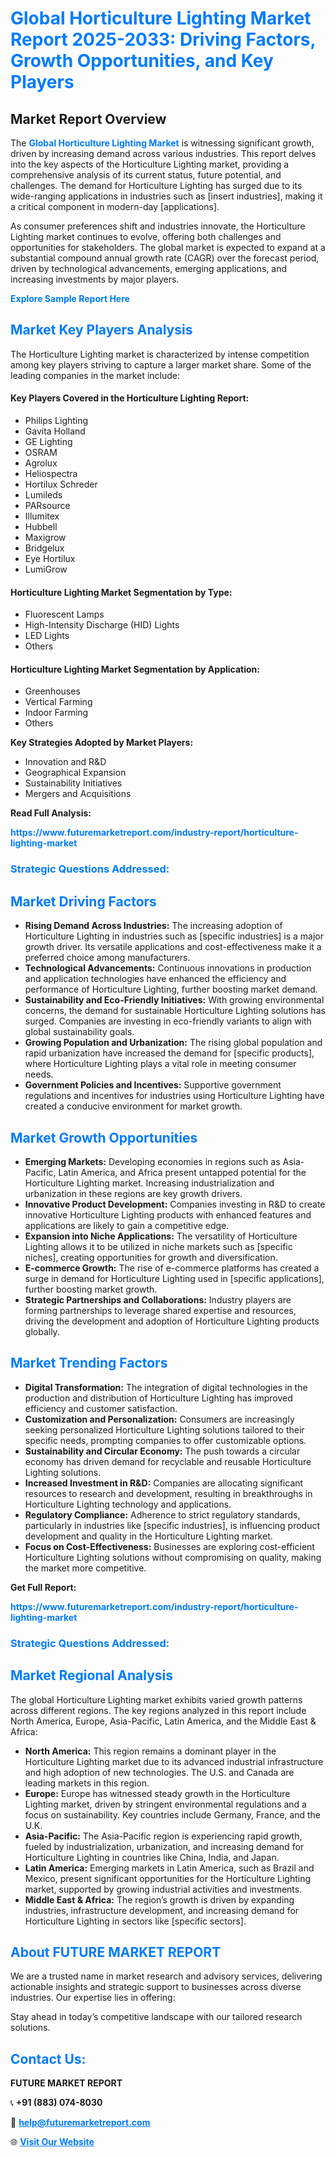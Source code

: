 <h1 style="color: #007BFF;">Global Horticulture Lighting Market Report 2025-2033: Driving Factors, Growth Opportunities, and Key Players</h1>

<section id="overview">
<h2>Market Report Overview</h2>
<p>The <a href="https://www.futuremarketreport.com/industry-report/horticulture-lighting-market" style="color: #007BFF; text-decoration: none;"><strong>Global Horticulture Lighting Market</strong></a> is witnessing significant growth, driven by increasing demand across various industries. This report delves into the key aspects of the Horticulture Lighting market, providing a comprehensive analysis of its current status, future potential, and challenges. The demand for Horticulture Lighting has surged due to its wide-ranging applications in industries such as [insert industries], making it a critical component in modern-day [applications].</p>
<p>As consumer preferences shift and industries innovate, the Horticulture Lighting market continues to evolve, offering both challenges and opportunities for stakeholders. The global market is expected to expand at a substantial compound annual growth rate (CAGR) over the forecast period, driven by technological advancements, emerging applications, and increasing investments by major players.</p>
</section>

<section id="overview">
<p><a href="https://www.futuremarketreport.com/request-sample/reportId=114145" style="color: #007BFF; text-decoration: none;"><strong>Explore Sample Report Here</strong></a></p>
</section>

<section id="key-players">
<h2 style="color: #007BFF;">Market Key Players Analysis</h2>
<p>The Horticulture Lighting market is characterized by intense competition among key players striving to capture a larger market share. Some of the leading companies in the market include:</p>
<h4>Key Players Covered in the Horticulture Lighting Report:</h4>
<ul><li>Philips Lighting</li><li>Gavita Holland</li><li>GE Lighting</li><li>OSRAM</li><li>Agrolux</li><li>Heliospectra</li><li>Hortilux Schreder</li><li>Lumileds</li><li>PARsource</li><li>Illumitex</li><li>Hubbell</li><li>Maxigrow</li><li>Bridgelux</li><li>Eye Hortilux</li><li>LumiGrow</li></ul>
<h4>Horticulture Lighting Market Segmentation by Type:</h4>
<ul><li>Fluorescent Lamps</li><li>High-Intensity Discharge (HID) Lights</li><li>LED Lights</li><li>Others</li></ul>

<h4>Horticulture Lighting Market Segmentation by Application:</h4>
<ul><li>Greenhouses</li><li>Vertical Farming</li><li>Indoor Farming</li><li>Others</li></ul>
<p><strong>Key Strategies Adopted by Market Players:</strong></p>
<ul>
<li>Innovation and R&D</li>
<li>Geographical Expansion</li>
<li>Sustainability Initiatives</li>
<li>Mergers and Acquisitions</li>
</ul>
</section>

<section>
<p><strong>Read Full Analysis: </strong></p><a href="https://www.futuremarketreport.com/industry-report/horticulture-lighting-market" style="color: #007BFF; text-decoration: none;"><strong>https://www.futuremarketreport.com/industry-report/horticulture-lighting-market</strong></a>
<h3 style="color: #007BFF;">Strategic Questions Addressed:</h3>
</section>

<section id="driving-factors">
<h2 style="color: #007BFF;">Market Driving Factors</h2>
<ul>
<li><strong>Rising Demand Across Industries:</strong> The increasing adoption of Horticulture Lighting in industries such as [specific industries] is a major growth driver. Its versatile applications and cost-effectiveness make it a preferred choice among manufacturers.</li>
<li><strong>Technological Advancements:</strong> Continuous innovations in production and application technologies have enhanced the efficiency and performance of Horticulture Lighting, further boosting market demand.</li>
<li><strong>Sustainability and Eco-Friendly Initiatives:</strong> With growing environmental concerns, the demand for sustainable Horticulture Lighting solutions has surged. Companies are investing in eco-friendly variants to align with global sustainability goals.</li>
<li><strong>Growing Population and Urbanization:</strong> The rising global population and rapid urbanization have increased the demand for [specific products], where Horticulture Lighting plays a vital role in meeting consumer needs.</li>
<li><strong>Government Policies and Incentives:</strong> Supportive government regulations and incentives for industries using Horticulture Lighting have created a conducive environment for market growth.</li>
</ul>
</section>

<section id="growth-opportunities">
<h2 style="color: #007BFF;">Market Growth Opportunities</h2>
<ul>
<li><strong>Emerging Markets:</strong> Developing economies in regions such as Asia-Pacific, Latin America, and Africa present untapped potential for the Horticulture Lighting market. Increasing industrialization and urbanization in these regions are key growth drivers.</li>
<li><strong>Innovative Product Development:</strong> Companies investing in R&D to create innovative Horticulture Lighting products with enhanced features and applications are likely to gain a competitive edge.</li>
<li><strong>Expansion into Niche Applications:</strong> The versatility of Horticulture Lighting allows it to be utilized in niche markets such as [specific niches], creating opportunities for growth and diversification.</li>
<li><strong>E-commerce Growth:</strong> The rise of e-commerce platforms has created a surge in demand for Horticulture Lighting used in [specific applications], further boosting market growth.</li>
<li><strong>Strategic Partnerships and Collaborations:</strong> Industry players are forming partnerships to leverage shared expertise and resources, driving the development and adoption of Horticulture Lighting products globally.</li>
</ul>
</section>

<section id="trending-factors">
<h2 style="color: #007BFF;">Market Trending Factors</h2>
<ul>
<li><strong>Digital Transformation:</strong> The integration of digital technologies in the production and distribution of Horticulture Lighting has improved efficiency and customer satisfaction.</li>
<li><strong>Customization and Personalization:</strong> Consumers are increasingly seeking personalized Horticulture Lighting solutions tailored to their specific needs, prompting companies to offer customizable options.</li>
<li><strong>Sustainability and Circular Economy:</strong> The push towards a circular economy has driven demand for recyclable and reusable Horticulture Lighting solutions.</li>
<li><strong>Increased Investment in R&D:</strong> Companies are allocating significant resources to research and development, resulting in breakthroughs in Horticulture Lighting technology and applications.</li>
<li><strong>Regulatory Compliance:</strong> Adherence to strict regulatory standards, particularly in industries like [specific industries], is influencing product development and quality in the Horticulture Lighting market.</li>
<li><strong>Focus on Cost-Effectiveness:</strong> Businesses are exploring cost-efficient Horticulture Lighting solutions without compromising on quality, making the market more competitive.</li>
</ul>
</section>

<section>
<p><strong>Get Full Report: </strong></p><a href="https://www.futuremarketreport.com/industry-report/horticulture-lighting-market" style="color: #007BFF; text-decoration: none;"><strong>https://www.futuremarketreport.com/industry-report/horticulture-lighting-market</strong></a>
<h3 style="color: #007BFF;">Strategic Questions Addressed:</h3>
</section>


<section id="regional-analysis">
<h2 style="color: #007BFF;">Market Regional Analysis</h2>
<p>The global Horticulture Lighting market exhibits varied growth patterns across different regions. The key regions analyzed in this report include North America, Europe, Asia-Pacific, Latin America, and the Middle East & Africa:</p>
<ul>
<li><strong>North America:</strong> This region remains a dominant player in the Horticulture Lighting market due to its advanced industrial infrastructure and high adoption of new technologies. The U.S. and Canada are leading markets in this region.</li>
<li><strong>Europe:</strong> Europe has witnessed steady growth in the Horticulture Lighting market, driven by stringent environmental regulations and a focus on sustainability. Key countries include Germany, France, and the U.K.</li>
<li><strong>Asia-Pacific:</strong> The Asia-Pacific region is experiencing rapid growth, fueled by industrialization, urbanization, and increasing demand for Horticulture Lighting in countries like China, India, and Japan.</li>
<li><strong>Latin America:</strong> Emerging markets in Latin America, such as Brazil and Mexico, present significant opportunities for the Horticulture Lighting market, supported by growing industrial activities and investments.</li>
<li><strong>Middle East & Africa:</strong> The region’s growth is driven by expanding industries, infrastructure development, and increasing demand for Horticulture Lighting in sectors like [specific sectors].</li>
</ul>
</section>

<footer>
<h2 style="color: #007BFF;">About FUTURE MARKET REPORT</h2>
<p>We are a trusted name in market research and advisory services, delivering actionable insights and strategic support to businesses across diverse industries. Our expertise lies in offering:</p>

<p>Stay ahead in today’s competitive landscape with our tailored research solutions.</p>

<h2 style="color: #007BFF;">Contact Us:</h2>
<p><strong>FUTURE MARKET REPORT</strong></p>
<p>📞 <strong>+91 (883) 074-8030</strong></p>
<p>📧 <strong><a href="mailto:help@futuremarketreport.com" style="color: #007BFF;">help@futuremarketreport.com</a></strong></p>
<p>🌐 <strong><a href="https://www.futuremarketreport.com/" style="color: #007BFF;">Visit Our Website</a></strong></p>
</footer>